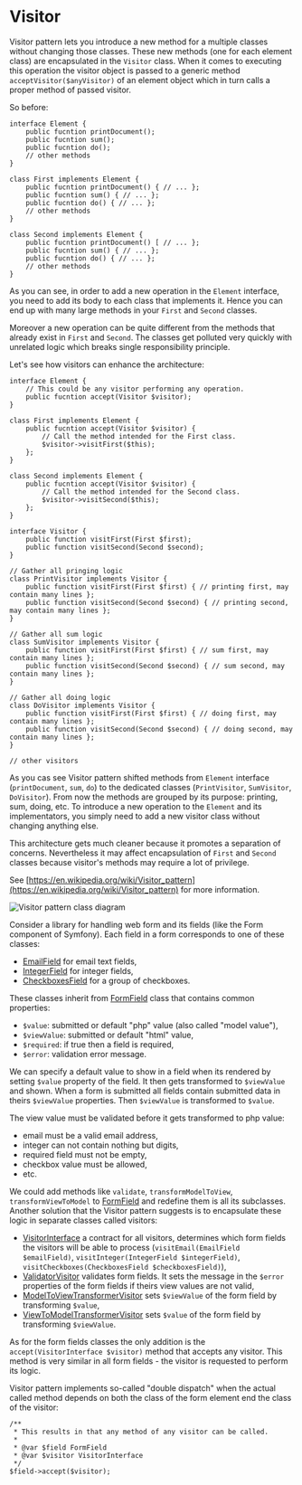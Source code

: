 Visitor
=======

Visitor pattern lets you introduce a new method for a multiple classes without 
changing those classes. These new methods (one for each element class) 
are encapsulated in the `Visitor` class. When it comes to executing this 
operation the visitor object is passed to a generic method 
`acceptVisitor($anyVisitor)` of an element object which in turn calls a proper 
method of passed visitor.

So before: 

```
interface Element {
    public fucntion printDocument();
    public fucntion sum();
    public fucntion do();
    // other methods
}

class First implements Element {
    public fucntion printDocument() { // ... };
    public fucntion sum() { // ... };
    public fucntion do() { // ... };
    // other methods
}

class Second implements Element {
    public fucntion printDocument() [ // ... };
    public fucntion sum() { // ... };
    public fucntion do() { // ... };
    // other methods
}
```

As you can see, in order to add a new operation in the `Element` interface, 
you need to add its body to each class that implements it. Hence you can end up 
with many large methods in your `First` and `Second` classes. 

Moreover a new operation can be quite different from the methods that already 
exist in `First` and `Second`. The classes get polluted very quickly with 
unrelated logic which breaks single responsibility principle.

Let's see how visitors can enhance the architecture:
```
interface Element {
    // This could be any visitor performing any operation.
    public fucntion accept(Visitor $visitor);
}

class First implements Element {
    public fucntion accept(Visitor $visitor) {
        // Call the method intended for the First class.
        $visitor->visitFirst($this);
    };
}

class Second implements Element {
    public fucntion accept(Visitor $visitor) {
        // Call the method intended for the Second class.
        $visitor->visitSecond($this);
    };
}

interface Visitor {
    public function visitFirst(First $first);
    public function visitSecond(Second $second);
}

// Gather all pringing logic
class PrintVisitor implements Visitor {
    public function visitFirst(First $first) { // printing first, may contain many lines };
    public function visitSecond(Second $second) { // printing second, may contain many lines };
}

// Gather all sum logic
class SumVisitor implements Visitor {
    public function visitFirst(First $first) { // sum first, may contain many lines };
    public function visitSecond(Second $second) { // sum second, may contain many lines };
}

// Gather all doing logic
class DoVisitor implements Visitor {
    public function visitFirst(First $first) { // doing first, may contain many lines };
    public function visitSecond(Second $second) { // doing second, may contain many lines };
}

// other visitors
```
 
As you cas see Visitor pattern shifted methods from `Element` interface (`printDocument`,
`sum`, `do`) to the dedicated classes (`PrintVisitor`, `SumVisitor`, `DoVisitor`).
From now the methods are grouped by its purpose: printing, sum, doing, etc. To 
introduce a new operation to the `Element` and its implementators, you simply 
need to add a new visitor class without changing anything else.

This architecture gets much cleaner because it promotes a separation of concerns. 
Nevertheless it may affect encapsulation of `First` and `Second` classes 
because visitor's methods may require a lot of privilege.

See [https://en.wikipedia.org/wiki/Visitor_pattern](https://en.wikipedia.org/wiki/Visitor_pattern) for more information.

![Visitor pattern class diagram](doc/visitor_class_diagram.png)

Consider a library for handling web form and its fields (like the Form component 
of Symfony).
Each field in a form corresponds to one of these classes: 
- [EmailField] for email text fields,
- [IntegerField] for integer fields,
- [CheckboxesField] for a group of checkboxes.

These classes inherit from [FormField] class that contains common properties:
- `$value`: submitted or default "php" value (also called "model value"),
- `$viewValue`: submitted or default "html" value,
- `$required`: if true then a field is required,
- `$error`: validation error message.

We can specify a default value to show in a field when its rendered by setting
`$value` property of the field. It then gets transformed to `$viewValue` and
shown. When a form is submitted all fields contain submitted data in theirs 
`$viewValue` properties. Then `$viewValue` is transformed to `$value`.
 
The view value must be validated before it gets transformed to php value: 
- email must be a valid email address, 
- integer can not contain nothing but digits,
- required field must not be empty,
- checkbox value must be allowed,
- etc.

We could add methods like `validate`, `transformModelToView`, 
`transformViewToModel` to [FormField] and redefine them is all its subclasses.
Another solution that the Visitor pattern suggests is to encapsulate these logic 
in separate classes called visitors:

- [VisitorInterface] a contract for all visitors, determines which form fields 
the visitors will be able to process (`visitEmail(EmailField $emailField)`, 
`visitInteger(IntegerField $integerField)`, 
`visitCheckboxes(CheckboxesField $checkboxesField)`),
- [ValidatorVisitor] validates form fields. It sets the message in the `$error` 
properties of the form fields if theirs view values are not valid, 
- [ModelToViewTransformerVisitor] sets `$viewValue` of the form field by 
transforming `$value`,
- [ViewToModelTransformerVisitor] sets `$value` of the form field by 
transforming `$viewValue`.

As for the form fields classes the only addition is the
`accept(VisitorInterface $visitor)` method that accepts any visitor.
This method is very similar in all form fields - the visitor is requested to 
perform its logic.     

Visitor pattern implements so-called "double dispatch" when the actual called 
method depends on both the class of the form element end the class of the 
visitor:

```
/**
 * This results in that any method of any visitor can be called.
 *
 * @var $field FormField
 * @var $visitor VisitorInterface
 */
$field->accept($visitor);
```

[FormField]: FormField.php
[EmailField]: FormFields/EmailField.php
[IntegerField]: FormFields/IntegerField.php
[CheckboxesField]: FormFields/CheckboxesField.php

[VisitorInterface]: VisitorInterface.php
[ValidatorVisitor]: Visitors/ValidatorVisitor.php
[ModelToViewTransformerVisitor]: Visitors/ModelToViewTransformerVisitor.php
[ViewToModelTransformerVisitor]: Visitors/ViewToModelTransformerVisitor.php
